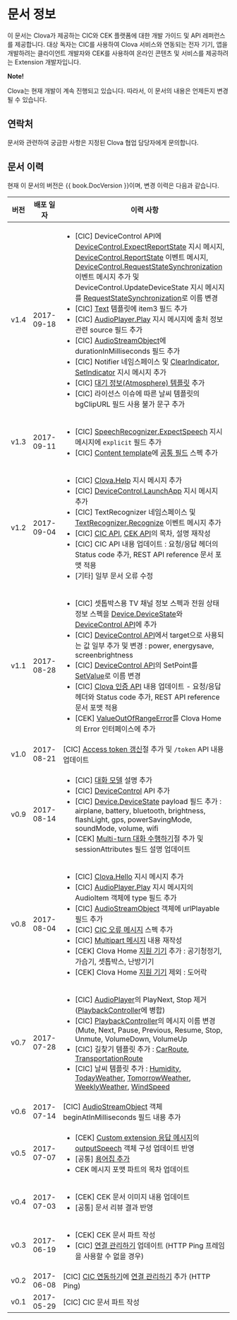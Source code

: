 # 문서 정보
이 문서는 Clova가 제공하는 CIC와 CEK 플랫폼에 대한 개발 가이드 및 API 레퍼런스를 제공합니다. 대상 독자는 CIC를 사용하여 Clova 서비스와 연동되는 전자 기기, 앱을 개발하려는 클라이언트 개발자와 CEK를 사용하여 온라인 콘텐츠 및 서비스를 제공하려는 Extension 개발자입니다.

<div class="note">
  <p><strong>Note!</strong></p>
  <p>Clova는 현재 개발이 계속 진행되고 있습니다. 따라서, 이 문서의 내용은 언제든지 변경될 수 있습니다.</p>
</div>

## 연락처
문서와 관련하여 궁금한 사항은 지정된 Clova 협업 담당자에게 문의합니다.

## 문서 이력

현재 이 문서의 버전은 {{ book.DocVersion }}이며, 변경 이력은 다음과 같습니다.

| 버전 | 배포 일자 | 이력 사항                               |
|----|--------|----------------------------------------|
| v1.4 | 2017-09-18   | <ul><li>[CIC] DeviceControl API에 <a href="/CIC/References/CICInterface/DeviceControl.html#ExpectReportState">DeviceControl.ExpectReportState</a> 지시 메시지, <a href="/CIC/References/CICInterface/DeviceControl.html#ReportState">DeviceControl.ReportState</a> 이벤트 메시지, <a href="/CIC/References/CICInterface/DeviceControl.html#SynchronizeState">DeviceControl.RequestStateSynchronization</a> 이벤트 메시지 추가 및 DeviceControl.UpdateDeviceState 지시 메시지를 <a href="/CIC/References/CICInterface/DeviceControl.html#RequestStateSynchronization">RequestStateSynchronization</a>로 이름 변경</li><li>[CIC] <a href="/CIC/References/ContentTemplates/Text.html">Text</a> 템플릿에 item3 필드 추가</li><li>[CIC] <a href="/CIC/References/CICInterface/AudioPlayer.html#Play">AudioPlayer.Play</a> 지시 메시지에 출처 정보 관련 source 필드 추가</li><li>[CIC] <a href="/CIC/References/CICInterface/AudioPlayer.html#AudioStreamObject">AudioStreamObject</a>에 durationInMilliseconds 필드 추가 </li><li>[CIC] Notifier 네임스페이스 및 <a href="/CIC/References/CICInterface/Notifier.html#ClearIndicator">ClearIndicator</a>, <a href="/CIC/References/CICInterface/Notifier.html#SetIndicator">SetIndicator</a> 지시 메시지 추가</li><li>[CIC] <a href="/CIC/References/ContentTemplates/Atmosphere.html">대기 정보(Atmosphere) 템플릿</a> 추가</li><li>[CIC] 라이선스 이슈에 따른 날씨 템플릿의 bgClipURL 필드 사용 불가 문구 추가</li></ul>  |
| v1.3 | 2017-09-11   | <ul><li>[CIC] <a href="/CIC/References/CICInterface/SpeechRecognizer.html#ExpectSpeech">SpeechRecognizer.ExpectSpeech</a> 지시 메시지에 `explicit` 필드 추가</li><li>[CIC] <a href="/CIC/References/Content_Templates.md">Content template</a>에 <a href="/CIC/References/ContentTemplates/Common_Fields.md">공통 필드</a> 스펙 추가</li></ul> |
| v1.2 | 2017-09-04   | <ul><li>[CIC] <a href="/CIC/References/CICInterface/Clova.html#Help">Clova.Help</a> 지시 메시지 추가</li><li>[CIC] <a href="/CIC/References/CICInterface/DeviceControl.html#LaunchApp">DeviceControl.LaunchApp</a> 지시 메시지 추가</li><li>[CIC] TextRecognizer 네임스페이스 및 <a href="/CIC/References/CICInterface/TextRecognizer.html">TextRecognizer.Recognize</a> 이벤트 메시지 추가</li><li>[CIC] <a href="/CIC/References/CIC_API.html">CIC API</a>, <a href="/CEK/References/CEK_API">CEK API</a>의 목차, 설명 재작성</li><li>[CIC] CIC API 내용 업데이트 : 요청/응답 헤더의 Status code 추가, REST API reference 문서 포맷 적용</li><li>[기타] 일부 문서 오류 수정</li></ul> |
| v1.1  | 2017-08-28   | <ul><li>[CIC] 셋톱박스용 TV 채널 정보 스펙과 전원 상태 정보 스펙을 <a href="/CIC/References/Context_Objects.html#DeviceState">Device.DeviceState</a>와 <a href="/CIC/References/CICInterface/DeviceControl.html">DeviceControl API</a>에 추가</li><li>[CIC] <a href="/CIC/References/CICInterface/DeviceControl.html">DeviceControl API</a>에서 target으로 사용되는 값 일부 추가 및 변경 : power, energysave, screenbrightness</li><li>[CIC] <a href="/CIC/References/CICInterface/DeviceControl.html">DeviceControl API</a>의 SetPoint를 <a href="/CIC/References/CICInterface/DeviceControl.html#SetValue">SetValue</a>로 이름 변경</li><li>[CIC] <a href="/CIC/References/Clova_Auth_API.html">Clova 인증 API</a> 내용 업데이트 - 요청/응답 헤더와 Status code 추가, REST API reference 문서 포맷 적용</li><li>[CEK] <a href="/CEK/References/Clova_Home_API.html#ValueOutOfRangeError">ValueOutOfRangeError</a>를 Clova Home의 Error 인터페이스에 추가</li></ul> |
| v1.0  | 2017-08-21   | [CIC] <a href="/CIC/Guides/Interact_with_CIC.html#ManageConnection">Access token 갱신</a>절 추가 및 `/token` API 내용 업데이트 |
| v0.9  | 2017-08-14   | <ul><li>[CIC] <a href="/CIC/CIC_Overview.html#DialogModel">대화 모델</a> 설명 추가</li><li>[CIC] <a href="/CIC/References/CICInterface/DeviceControl.html">DeviceControl</a> API 추가</li><li>[CIC] <a href="/CIC/References/Context_Objects.html">Device.DeviceState</a> payload 필드 추가 : airplane, battery, bluetooth, brightness, flashLight, gps, powerSavingMode, soundMode, volume, wifi</li><li>[CEK] <a href="/CEK/Guides/Build_Custom_Extension.html#DoMultiturnDialog">Multi-turn 대화 수행하기</a>절 추가 및 sessionAttributes 필드 설명 업데이트</li></ul> |
| v0.8 | 2017-08-04 | <ul><li>[CIC] <a href="/CIC/References/CICInterface/Clova.html#Hello">Clova.Hello</a> 지시 메시지 추가</li><li>[CIC] <a href="/CIC/References/CICInterface/AudioPlayer.html#Play">AudioPlayer.Play</a> 지시 메시지의 AudioItem 객체에 type 필드 추가</li><li>[CIC] <a href="/CIC/References/CICInterface/AudioPlayer.html#AudioStreamObject">AudioStreamObject</a> 객체에 urlPlayable 필드 추가</li><li>[CIC] <a href="/CIC/References/CIC_Message_Format.html#Error">CIC 오류 메시지</a> 스펙 추가</li><li>[CIC] <a href="/CIC/References/HTTP2_Message_Format.html#Request">Multipart 메시지</a> 내용 재작성</li><li>[CEK] Clova Home <a href="/CEK/References/Clova_Home_API.html#ApplianceObject">지원 기기</a> 추가 : 공기청정기, 가습기, 셋톱박스, 난방기기</li><li>[CEK] Clova Home <a href="/CEK/References/Clova_Home_API.html#ApplianceObject">지원 기기</a> 제외 : 도어락</li></ul>  |
| v0.7 | 2017-07-28 | <ul><li>[CIC] <a href="/CIC/References/CICInterface/AudioPlayer.html">AudioPlayer</a>의 PlayNext, Stop 제거 (<a href="/CIC/References/CICInterface/PlaybackController.html">PlaybackController</a>에 병합)</li><li>[CIC]  <a href="/CIC/References/CICInterface/PlaybackController.html">PlaybackController</a>의 메시지 이름 변경(Mute, Next, Pause, Previous, Resume, Stop, Unmute, VolumeDown, VolumeUp </li><li>[CIC] 길찾기 템플릿 추가 : <a href="/CIC/References/ContentTemplates/CarRoute.html">CarRoute</a>, <a href="/CIC/References/ContentTemplates/TransportationRoute.html">TransportationRoute</a></li><li>[CIC] 날씨 템플릿 추가 : <a href="/CIC/References/ContentTemplates/Humidity.html">Humidity</a>, <a href="/CIC/References/ContentTemplates/TodayWeather.html">TodayWeather</a>, <a href="/CIC/References/ContentTemplates/TomorrowWeather.html">TomorrowWeather</a>, <a href="/CIC/References/ContentTemplates/WeeklyWeather.html">WeeklyWeather</a>, <a href="/CIC/References/ContentTemplates/WindSpeed.html">WindSpeed</a></li></ul> |
| v0.6 | 2017-07-14 | [CIC] <a href="/CIC/References/CICInterface/AudioPlayer.html#AudioStreamObject">AudioStreamObject</a> 객체 beginAtInMilliseconds 필드 내용 추가 |
| v0.5 | 2017-07-07 | <ul><li>[CEK] <a href="/CEK/References/CEK_API.html#CustomExtResponseMessage">Custom extension 응답 메시지</a>의 <a href="/CEK/References/Custom_Extension_Message.html#CustomExtSpeechObject">outputSpeech</a> 객체 구성 업데이트 반영</li><li>[공통] <a href="/Terms.html">용어집 추가</a></li><li>CEK 메시지 포맷 파트의 목차 업데이트</li></ul> |
| v0.4 | 2017-07-03 | <ul><li>[CEK] CEK 문서 이미지 내용 업데이트</li><li>[공통] 문서 리뷰 결과 반영</li></ul> |
| v0.3 | 2017-06-19 | <ul><li>[CEK] CEK 문서 파트 작성</li><li>[CIC] <a href="/CIC/Guides/Interact_with_CIC.html#ManageConnection">연결 관리하기</a> 업데이트 (HTTP Ping 프레임을 사용할 수 없을 경우)</li></ul> |
| v0.2 | 2017-06-08 | [CIC] [CIC 연동하기](/CIC/Guides/Interact_with_CIC.html)에 [연결 관리하기](/CIC/Guides/Interact_with_CIC.md#ManageConnection) 추가 (HTTP Ping) |
| v0.1 | 2017-05-29 | [CIC] CIC 문서 파트 작성 |

